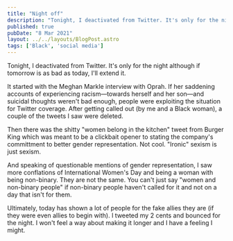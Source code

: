 ```yaml
---
title: "Night off"
description: "Tonight, I deactivated from Twitter. It's only for the night although if tomorrow is as bad as today, I'll extend it."
published: true
pubDate: "8 Mar 2021"
layout: ../../layouts/BlogPost.astro
tags: ['Black', 'social media']
---
```


Tonight, I deactivated from Twitter. It's only for the night although if tomorrow is as bad as today, I'll extend it.

It started with the Meghan Markle interview with Oprah. If her saddening accounts of experiencing racism—towards herself and her son—and suicidal thoughts weren't bad enough, people were exploiting the situation for Twitter coverage. After getting called out (by me and a Black woman), a couple of the tweets I saw were deleted.

Then there was the shitty "women belong in the kitchen" tweet from Burger King which was meant to be a clickbait opener to stating the company's committment to better gender representation. Not cool. "Ironic" sexism is just sexism.

And speaking of questionable mentions of gender representation, I saw more conflations of International Women's Day and being a woman with being non-binary. They are not the same. You can't just say "women and non-binary people" if non-binary people haven't called for it and not on a day that isn't for them.

Ultimately, today has shown a lot of people for the fake allies they are (if they were even allies to begin with). I tweeted my 2 cents and bounced for the night. I won't feel a way about making it longer and I have a feeling I might.
